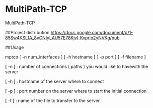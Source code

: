 # MultiPath-TCP

MultiPath-TCP

##Project distribution
https://docs.google.com/document/d/1-85Sw4KSLfA_8vCNIyLAU57E78Kjvl-Kvprio2yNVKg/pub

##Usage

mptcp [ -n num_interfaces ] [ -h hostname ] [ -p port ] [ -f filename ]

   [ -n ] : number of connections ( paths ) you would like to havewith the server

   [ -h ] : hostname of the server where to connect

   [ -p ] : port number on the server where to start the initial connection

   [ -f ] : name of the file to transfer to the server

